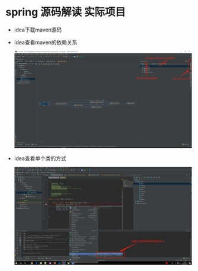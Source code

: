 # spring 源码解读 实际项目

- idea下载maven源码

- idea查看maven的依赖关系

  ![idea查看maven结构和源码](../../picture/idea的使用方式.jpg)

- idea查看单个类的方式

  ![idea查看单个类的继承关系](../../picture/idea查看类的结构关系.jpg)
